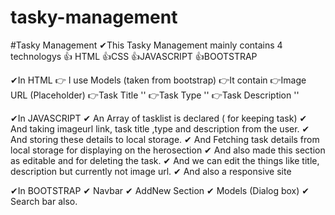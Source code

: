 # tasky-management
#Tasky Management ✔This Tasky Management mainly contains 4 technologys 
👍 HTML
👍CSS 
👍JAVASCRIPT
👍BOOTSTRAP

✔In HTML 
👉 I use Models (taken from bootstrap)
   👉It contain
      👉Image URL (Placeholder) 
      👉Task Title ''
      👉Task Type '' 
      👉Task Description '' 

✔In JAVASCRIPT
    ✔ An Array of tasklist is declared ( for keeping task)
    ✔ And taking imageurl link, task title ,type and description from the user.
    ✔ And storing these details to local storage.
    ✔ And Fetching task details from local storage for displaying on the herosection 
    ✔ And also made this section as editable and for deleting the task.
    ✔ And we can edit the things like title, description but currently not image url.
    ✔ And also a responsive site

✔In BOOTSTRAP
    ✔ Navbar 
    ✔ AddNew Section
    ✔ Models (Dialog box)
    ✔ Search bar also.

